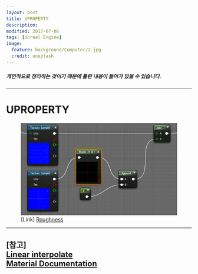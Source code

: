 ```yaml
---
layout: post
title: UPROPERTY 
description:
modified: 2017-07-06
tags: [Unreal Engine]
image:
  feature: background/Computer/2.jpg
  credit: unsplash
---
```

##### 개인적으로 정리하는 것이기 때문에 틀린 내용이 들어가 있을 수 있습니다.
---

# UPROPERTY



<figure>
<a href = "/images/Unreal/Material/normal.png" title = "Normal"><img src = "/images/Unreal/Material/normal.png"></a>
<figcaption>[Link] <a href = "https://www.youtube.com/playlist?list=PLZlv_N0_O1gbQjgY0nDwZNYe_N8IcYWS-" title = "Youtube Link">Roughness</a></figcaption>
</figure>

---

[참고]  
[Linear interpolate](https://ko.wikipedia.org/wiki/%EC%84%A0%ED%98%95_%EB%B3%B4%EA%B0%84%EB%B2%95)  
[Material Documentation](https://docs.unrealengine.com/latest/KOR/Engine/Rendering/Materials/index.html)
--- 